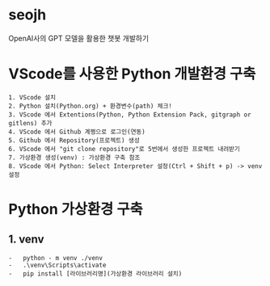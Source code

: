# seojh
OpenAI사의 GPT  모델을 활용한 챗봇 개발하기

# VScode를 사용한 Python 개발환경 구축
    1. VScode 설치
    2. Python 설치(Python.org) + 환경변수(path) 체크!
    3. VScode 에서 Extentions(Python, Python Extension Pack, gitgraph or gitlens) 추가
    4. VScode 에서 Github 계쩡으로 로그인(연동)
    5. Github 에서 Repository(프로젝트) 생성
    6. VScode 에서 "git clone repository"로 5번에서 생성한 프로젝트 내려받기
    7. 가상환경 생성(venv) : 가상환경 구축 참조
    8. VScode 에서 Python: Select Interpreter 설정(Ctrl + Shift + p) -> venv 설정


# Python 가상환경 구축
## 1. venv
    -   python - m venv ./venv
    -   .\venv\Scripts\activate
    -   pip install [라이브러리명](가상환경 라이브러리 설치)